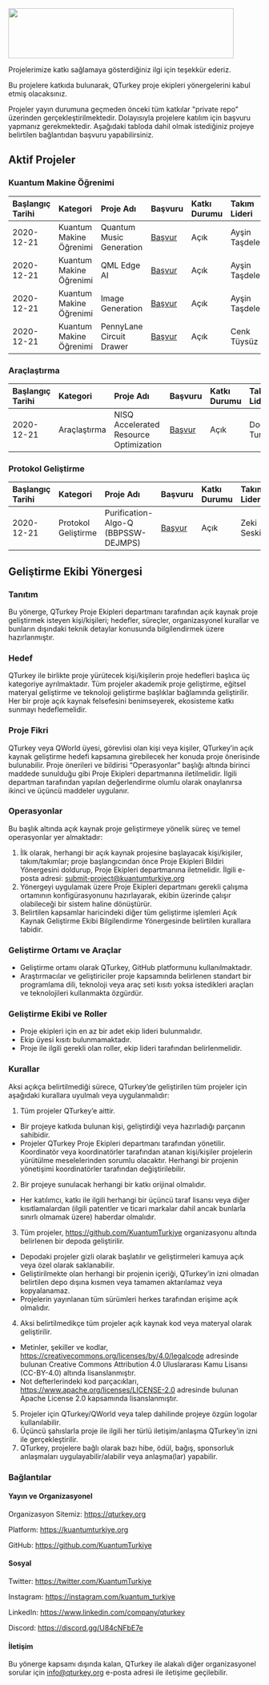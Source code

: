 <img src="https://kuantumturkiye.org/wp-content/uploads/2020/06/LogoQTurkey.png" width="450" height="100"/>

Projelerimize katkı sağlamaya gösterdiğiniz ilgi için teşekkür ederiz.

Bu projelere katkıda bulunarak, QTurkey proje ekipleri yönergelerini kabul etmiş olacaksınız.

Projeler yayın durumuna geçmeden önceki tüm katkılar "private repo" üzerinden gerçekleştirilmektedir. 
Dolayısıyla projelere katılım için başvuru yapmanız gerekmektedir. Aşağıdaki tabloda dahil olmak istediğiniz projeye belirtilen bağlantıdan başvuru yapabilirsiniz.

## Aktif Projeler

### Kuantum Makine Öğrenimi

| Başlangıç Tarihi | Kategori | Proje Adı | Başvuru | Katkı Durumu | Takım Lideri |
|:-------|:-----|:------|:------|:------|:------|
| 2020-12-21 | Kuantum Makine Öğrenimi | Quantum Music Generation | [Başvur](mailto:contributor@kuantumturkiye.org) | Açık | Ayşin Taşdelen |
| 2020-12-21 | Kuantum Makine Öğrenimi | QML Edge AI | [Başvur](mailto:contributor@kuantumturkiye.org) | Açık | Ayşin Taşdelen |
| 2020-12-21 | Kuantum Makine Öğrenimi | Image Generation | [Başvur](mailto:contributor@kuantumturkiye.org) | Açık | Ayşin Taşdelen |
| 2020-12-21 | Kuantum Makine Öğrenimi | PennyLane Circuit Drawer | [Başvur](mailto:contributor@kuantumturkiye.org) | Açık | Cenk Tüysüz |

### Araçlaştırma

| Başlangıç Tarihi | Kategori | Proje Adı | Başvuru | Katkı Durumu | Takım Lideri |
|:-------|:-----|:------|:------|:------|:------|
| 2020-12-21 | Araçlaştırma | NISQ Accelerated Resource Optimization | [Başvur](mailto:contributor@kuantumturkiye.org) | Açık | Doğukan Tuna |

### Protokol Geliştirme

| Başlangıç Tarihi | Kategori | Proje Adı | Başvuru | Katkı Durumu | Takım Lideri |
|:-------|:-----|:------|:------|:------|:------|
| 2020-12-21 | Protokol Geliştirme | Purification-Algo-Q (BBPSSW-DEJMPS) | [Başvur](mailto:contributor@kuantumturkiye.org) | Açık | Zeki Seskir |


## Geliştirme Ekibi Yönergesi

### Tanıtım

Bu yönerge, QTurkey Proje Ekipleri departmanı tarafından açık kaynak proje geliştirmek isteyen kişi/kişileri; hedefler, süreçler, organizasyonel kurallar ve bunların dışındaki teknik detaylar konusunda bilgilendirmek üzere hazırlanmıştır.

### Hedef

QTurkey ile birlikte proje yürütecek kişi/kişilerin proje hedefleri başlıca üç kategoriye ayrılmaktadır. Tüm projeler akademik proje geliştirme, eğitsel materyal geliştirme ve teknoloji geliştirme başlıklar bağlamında geliştirilir. Her bir proje açık kaynak felsefesini benimseyerek, ekosisteme katkı sunmayı hedeflemelidir.

### Proje Fikri

QTurkey veya QWorld üyesi, görevlisi olan kişi veya kişiler, QTurkey’in açık kaynak geliştirme hedefi kapsamına girebilecek her konuda proje önerisinde bulunabilir. Proje önerileri ve bildirisi “Operasyonlar” başlığı altında birinci maddede sunulduğu gibi Proje Ekipleri departmanına iletilmelidir. İlgili departman tarafından yapılan değerlendirme olumlu olarak onaylanırsa ikinci ve üçüncü maddeler uygulanır.

### Operasyonlar

Bu başlık altında açık kaynak proje geliştirmeye yönelik süreç ve temel operasyonlar yer almaktadır:

1. İlk olarak, herhangi bir açık kaynak projesine başlayacak kişi/kişiler, takım/takımlar; proje başlangıcından önce Proje Ekipleri Bildiri Yönergesini doldurup, Proje Ekipleri departmanına iletmelidir. İlgili e-posta adresi: submit-project@kuantumturkiye.org
2. Yönergeyi uygulamak üzere Proje Ekipleri departmanı gerekli çalışma ortamının konfigürasyonunu hazırlayarak, ekibin üzerinde çalışır olabileceği bir sistem haline dönüştürür.
3. Belirtilen kapsamlar haricindeki diğer tüm geliştirme işlemleri Açık Kaynak Geliştirme Ekibi Bilgilendirme Yönergesinde belirtilen kurallara tabidir.

### Geliştirme Ortamı ve Araçlar
- Geliştirme ortamı olarak QTurkey, GitHub platformunu kullanılmaktadır.
- Araştırmacılar ve geliştiriciler proje kapsamında belirlenen standart bir programlama dili, teknoloji veya araç seti kısıtı yoksa istedikleri araçları ve teknolojileri kullanmakta özgürdür.

### Geliştirme Ekibi ve Roller
- Proje ekipleri için en az bir adet ekip lideri bulunmalıdır.
- Ekip üyesi kısıtı bulunmamaktadır.
- Proje ile ilgili gerekli olan roller, ekip lideri tarafından belirlenmelidir.

### Kurallar

Aksi açıkça belirtilmediği sürece, QTurkey’de geliştirilen tüm projeler için aşağıdaki kurallara uyulmalı veya uygulanmalıdır:
1. Tüm projeler QTurkey’e aittir.
  - Bir projeye katkıda bulunan kişi, geliştirdiği veya hazırladığı parçanın sahibidir.
  - Projeler QTurkey Proje Ekipleri departmanı tarafından yönetilir. Koordinatör veya koordinatörler tarafından atanan kişi/kişiler projelerin yürütülme meselelerinden sorumlu olacaktır. Herhangi bir projenin yönetişimi koordinatörler tarafından değiştirilebilir.
2. Bir projeye sunulacak herhangi bir katkı orijinal olmalıdır.
  - Her katılımcı, katkı ile ilgili herhangi bir üçüncü taraf lisansı veya diğer kısıtlamalardan (ilgili patentler ve ticari markalar dahil ancak bunlarla sınırlı olmamak üzere) haberdar olmalıdır.
3. Tüm projeler, https://github.com/KuantumTurkiye organizasyonu altında belirlenen bir depoda geliştirilir.
  - Depodaki projeler gizli olarak başlatılır ve geliştirmeleri kamuya açık veya özel olarak saklanabilir.
  - Geliştirilmekte olan herhangi bir projenin içeriği, QTurkey’in izni olmadan belirtilen depo dışına kısmen veya tamamen aktarılamaz veya kopyalanamaz.
  - Projelerin yayınlanan tüm sürümleri herkes tarafından erişime açık olmalıdır.
4. Aksi belirtilmedikçe tüm projeler açık kaynak kod veya materyal olarak geliştirilir.
  - Metinler, şekiller ve kodlar, https://creativecommons.org/licenses/by/4.0/legalcode adresinde bulunan Creative Commons Attribution 4.0 Uluslararası Kamu Lisansı (CC-BY-4.0) altında lisanslanmıştır.
  - Not defterlerindeki kod parçacıkları, https://www.apache.org/licenses/LICENSE-2.0 adresinde bulunan Apache License 2.0 kapsamında lisanslanmıştır.
5. Projeler için QTurkey/QWorld veya talep dahilinde projeye özgün logolar kullanılabilir. 
6. Üçüncü şahıslarla proje ile ilgili her türlü iletişim/anlaşma QTurkey’in izni ile gerçekleştirilir.
7. QTurkey, projelere bağlı olarak bazı hibe, ödül, bağış, sponsorluk anlaşmaları uygulayabilir/alabilir veya anlaşma(lar) yapabilir.

### Bağlantılar

#### Yayın ve Organizasyonel

Organizasyon Sitemiz: https://qturkey.org

Platform: https://kuantumturkiye.org

GitHub: https://github.com/KuantumTurkiye


#### Sosyal

Twitter: https://twitter.com/KuantumTurkiye

Instagram: https://instagram.com/kuantum_turkiye

LinkedIn: https://www.linkedin.com/company/qturkey

Discord: https://discord.gg/U84cNFbE7e

#### İletişim

Bu yönerge kapsamı dışında kalan, QTurkey ile alakalı diğer organizasyonel sorular için info@qturkey.org e-posta adresi ile iletişime geçilebilir.
